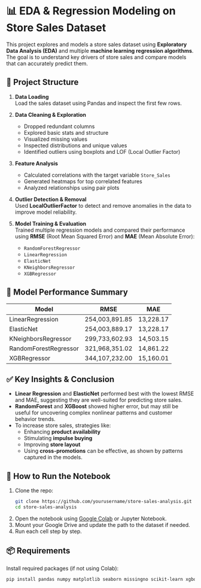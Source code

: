# 📊 EDA & Regression Modeling on Store Sales Dataset

This project explores and models a store sales dataset using **Exploratory Data Analysis (EDA)** and multiple **machine learning regression algorithms**. The goal is to understand key drivers of store sales and compare models that can accurately predict them. 

## 📁 Project Structure

1. **Data Loading**  
   Load the sales dataset using Pandas and inspect the first few rows.

2. **Data Cleaning & Exploration**  
   - Dropped redundant columns  
   - Explored basic stats and structure  
   - Visualized missing values  
   - Inspected distributions and unique values  
   - Identified outliers using boxplots and LOF (Local Outlier Factor)

3. **Feature Analysis**  
   - Calculated correlations with the target variable `Store_Sales`  
   - Generated heatmaps for top correlated features  
   - Analyzed relationships using pair plots

4. **Outlier Detection & Removal**  
   Used **LocalOutlierFactor** to detect and remove anomalies in the data to improve model reliability.

5. **Model Training & Evaluation**  
   Trained multiple regression models and compared their performance using **RMSE** (Root Mean Squared Error) and **MAE** (Mean Absolute Error):
   - `RandomForestRegressor`
   - `LinearRegression`
   - `ElasticNet`
   - `KNeighborsRegressor`
   - `XGBRegressor`

## 🧠 Model Performance Summary

| Model                | RMSE            | MAE        |
|---------------------|-----------------|------------|
| LinearRegression     | 254,003,891.85  | 13,228.17  |
| ElasticNet           | 254,003,889.17  | 13,228.17  |
| KNeighborsRegressor  | 299,733,602.93  | 14,503.15  |
| RandomForestRegressor| 321,968,351.02  | 14,861.22  |
| XGBRegressor         | 344,107,232.00  | 15,160.01  |

## ✅ Key Insights & Conclusion

- **Linear Regression** and **ElasticNet** performed best with the lowest RMSE and MAE, suggesting they are well-suited for predicting store sales.
- **RandomForest** and **XGBoost** showed higher error, but may still be useful for uncovering complex nonlinear patterns and customer behavior trends.
- To increase store sales, strategies like:
  - Enhancing **product availability**
  - Stimulating **impulse buying**
  - Improving **store layout**
  - Using **cross-promotions**
  can be effective, as shown by patterns captured in the models.

## 🚀 How to Run the Notebook

1. Clone the repo:
   ```bash
   git clone https://github.com/yourusername/store-sales-analysis.git
   cd store-sales-analysis
   ```
2. Open the notebook using [Google Colab](https://colab.research.google.com/) or Jupyter Notebook.
3. Mount your Google Drive and update the path to the dataset if needed.
4. Run each cell step by step.

## 📦 Requirements

Install required packages (if not using Colab):
```bash
pip install pandas numpy matplotlib seaborn missingno scikit-learn xgboost
```
